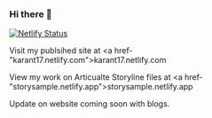 ### Hi there 👋

[![Netlify Status](https://api.netlify.com/api/v1/badges/87fd456c-f954-4676-a7e8-bfd0d3c552e3/deploy-status)](https://app.netlify.com/sites/karant17/deploys)

Visit my publsihed site at <a href-"karant17.netlify.com">karant17.netlify.com</a>

View my work on Articualte Storyline files at <a href-"storysample.netlify.app">storysample.netlify.app</a>

Update on website coming soon with blogs.
<!--
**karant17/karant17** is a ✨ _special_ ✨ repository because its `README.md` (this file) appears on your GitHub profile.

Here are some ideas to get you started:

- 🔭 I’m currently working on ...
- 🌱 I’m currently learning ...
- 👯 I’m looking to collaborate on ...
- 🤔 I’m looking for help with ...
- 💬 Ask me about ...
- 📫 How to reach me: ...
- 😄 Pronouns: ...
- ⚡ Fun fact: ...
-->
